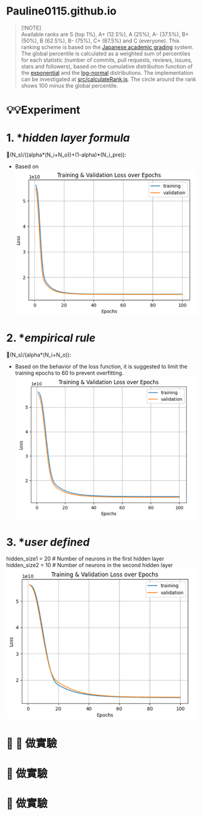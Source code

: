 # Pauline0115.github.io
> [!NOTE]\
> Available ranks are S (top 1%), A+ (12.5%), A (25%), A- (37.5%), B+ (50%), B (62.5%), B- (75%), C+ (87.5%) and C (everyone). This ranking scheme is based on the [Japanese academic grading](https://wikipedia.org/wiki/Academic_grading_in_Japan) system. The global percentile is calculated as a weighted sum of percentiles for each statistic (number of commits, pull requests, reviews, issues, stars and followers), based on the cumulative distribution function of the [exponential](https://wikipedia.org/wiki/exponential_distribution) and the [log-normal](https://wikipedia.org/wiki/Log-normal_distribution) distributions. The implementation can be investigated at [src/calculateRank.js](https://github.com/anuraghazra/github-readme-stats/blob/master/src/calculateRank.js). The circle around the rank shows 100 minus the global percentile.

# 💡💡Experiment
# 1. *_hidden layer formula_
🔎(N_s)/((alpha*(N_i+N_o))+(1-alpha)*(N_i_pre)):<br>
+  Based on 
![Training & Validation Loss over Epochs](./chart/new_formula_1.png)
# 2. *_empirical rule_
🔎(N_s)/(alpha*(N_i+N_o)):<br>
+  Based on the behavior of the loss function, it is suggested to limit the training epochs to 60 to prevent overfitting. 
![Training & Validation Loss over Epochs](./chart/empirical-rule.png)
# 3. *_user defined_
hidden_size1 = 20  # Number of neurons in the first hidden layer<br>
hidden_size2 = 10  # Number of neurons in the second hidden layer
![Training & Validation Loss over Epochs](./chart/user-defined.png)







# 🔦 :flashlight: 做實驗
# 🔎 做實驗
# 🤯 做實驗
